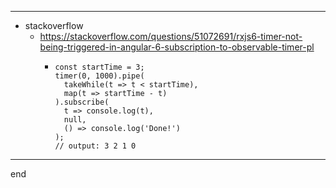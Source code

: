 
---

- stackoverflow
  - https://stackoverflow.com/questions/51072691/rxjs6-timer-not-being-triggered-in-angular-6-subscription-to-observable-timer-pl
    - ```
      const startTime = 3;
      timer(0, 1000).pipe(
        takeWhile(t => t < startTime),
        map(t => startTime - t)
      ).subscribe(
        t => console.log(t), 
        null, 
        () => console.log('Done!')
      );
      // output: 3 2 1 0
      ```

---

end